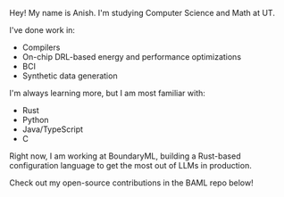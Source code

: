 Hey! My name is Anish. I'm studying Computer Science and Math at UT.

I've done work in:
- Compilers
- On-chip DRL-based energy and performance optimizations
- BCI
- Synthetic data generation

I'm always learning more, but I am most familiar with:
- Rust
- Python 
- Java/TypeScript
- C

Right now, I am working at BoundaryML, building a Rust-based configuration language to get the most out of LLMs in production.

Check out my open-source contributions in the BAML repo below!
